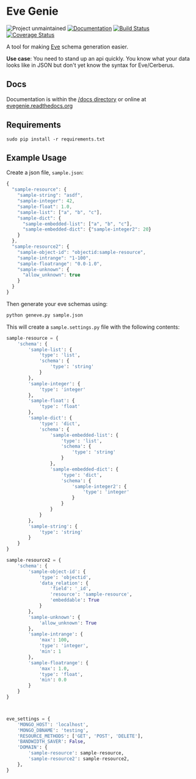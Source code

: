 # Eve Genie

![Project unmaintained](https://img.shields.io/badge/project-unmaintained-red.svg) [![Documentation](https://readthedocs.org/projects/evegenie/badge/?version=latest)](http://evegenie.readthedocs.org/en/latest/) [![Build Status](https://travis-ci.org/drud/evegenie.svg?branch=master)](https://travis-ci.org/drud/evegenie) [![Coverage Status](https://coveralls.io/repos/drud/evegenie/badge.svg?branch=master&service=github)](https://coveralls.io/github/drud/evegenie?branch=master)

A tool for making [Eve](http://python-eve.org) schema generation easier.

**Use case**: You need to stand up an api quickly. You know what your data looks like in JSON but don't yet know the syntax for Eve/Cerberus.

## Docs

Documentation is within the [/docs directory](/docs/index.md) or online at [evegenie.readthedocs.org](http://evegenie.readthedocs.org/en/latest/)

## Requirements

    sudo pip install -r requirements.txt

## Example Usage

Create a json file, `sample.json`:

```javascript
{
  "sample-resource": {
    "sample-string": "asdf",
    "sample-integer": 42,
    "sample-float": 1.0,
    "sample-list": ["a", "b", "c"],
    "sample-dict": {
      "sample-embedded-list": ["a", "b", "c"],
      "sample-embedded-dict": {"sample-integer2": 20}
    }
  },
  "sample-resource2": {
    "sample-object-id": "objectid:sample-resource",
    "sample-intrange": "1-100",
    "sample-floatrange": "0.0-1.0",
    "sample-unknown": {
      "allow_unknown": true
    }
  }
}
```

Then generate your eve schemas using:

```bash
python geneve.py sample.json
```

This will create a `sample.settings.py` file with the following contents:

```python
sample-resource = {
    'schema': {
        'sample-list': {
            'type': 'list',
            'schema': {
                'type': 'string'
            }
        },
        'sample-integer': {
            'type': 'integer'
        },
        'sample-float': {
            'type': 'float'
        },
        'sample-dict': {
            'type': 'dict',
            'schema': {
                'sample-embedded-list': {
                    'type': 'list',
                    'schema': {
                        'type': 'string'
                    }
                },
                'sample-embedded-dict': {
                    'type': 'dict',
                    'schema': {
                        'sample-integer2': {
                            'type': 'integer'
                        }
                    }
                }
            }
        },
        'sample-string': {
            'type': 'string'
        }
    }
}

sample-resource2 = {
    'schema': {
        'sample-object-id': {
            'type': 'objectid',
            'data_relation': {
                'field': '_id',
                'resource': 'sample-resource',
                'embeddable': True
            }
        },
        'sample-unknown': {
            'allow_unknown': True
        },
        'sample-intrange': {
            'max': 100,
            'type': 'integer',
            'min': 1
        },
        'sample-floatrange': {
            'max': 1.0,
            'type': 'float',
            'min': 0.0
        }
    }
}



eve_settings = {
    'MONGO_HOST': 'localhost',
    'MONGO_DBNAME': 'testing',
    'RESOURCE_METHODS': ['GET', 'POST', 'DELETE'],
    'BANDWIDTH_SAVER': False,
    'DOMAIN': {
        'sample-resource': sample-resource,
        'sample-resource2': sample-resource2,
    },
}
```

